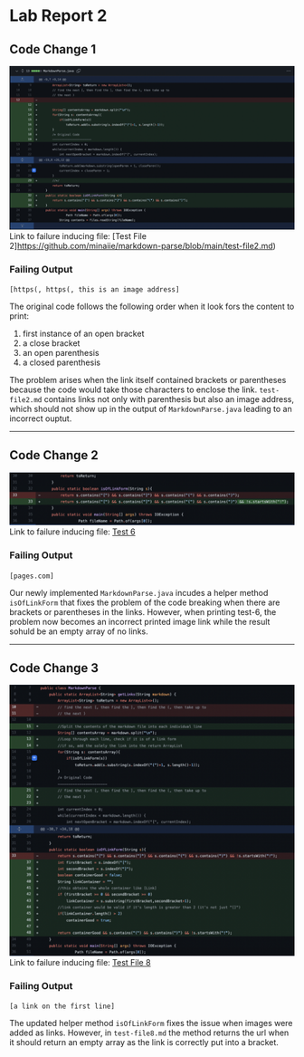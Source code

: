 # Lab Report 2 
## Code Change 1
![Image](https://github.com/minaiie/cse15l-lab-reports/blob/main/Screen%20Shot%202022-02-02%20at%203.49.23%20PM.png)
Link to failure inducing file: [Test File 2]https://github.com/minaiie/markdown-parse/blob/main/test-file2.md)
### Failing Output
`
[https(, https(, this is an image address]
`

The original code follows the following order when it look fors the content to print:
1) first instance of an open bracket
2) a close bracket
3) an open parenthesis
4) a closed parenthesis

The problem arises when the link itself contained brackets or parentheses because the code would take those characters to enclose the link. `test-file2.md` contains links not only with parenthesis but also an image address, which should not show up in the output of `MarkdownParse.java` leading to an incorrect ouptut.

---
## Code Change 2
![Image](https://github.com/minaiie/cse15l-lab-reports/blob/main/Screen%20Shot%202022-02-02%20at%204.00.45%20PM.png)
Link to failure inducing file: [Test 6](https://github.com/minaiie/markdown-parse/blob/main/test-6.md)

### Failing Output
`
[pages.com]
`

Our newly implemented `MarkdownParse.java` incudes a helper method `isOfLinkForm` that fixes the problem of the code breaking when there are brackets or parentheses in the links. However, when printing test-6, the problem now becomes an incorrect printed image link while the result sohuld be an empty array of no links.

---
## Code Change 3
![Image](https://github.com/minaiie/cse15l-lab-reports/blob/main/Screen%20Shot%202022-02-02%20at%204.37.36%20PM.png)
Link to failure inducing file: [Test File 8](https://github.com/minaiie/markdown-parse/blob/main/test-file8.md)
### Failing Output
`
[a link on the first line]
`

The updated helper method `isOfLinkForm` fixes the issue when images were added as links. However, in `test-file8.md` the method returns the url when it should return an empty array as the link is correctly put into a bracket.
